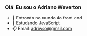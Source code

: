 ### Olá! Eu sou o Adriano Weverton

- 🔭 Entrando no mundo do front-end
- 🌱 Estudando JavaScript
- 📫 Email: adriwco@gmail.com
